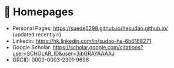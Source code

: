 # 📎 Homepages
- Personal Pages: https://suede5298.github.io/hesudao.github.io/ (updated recently🔥)
- Linkedin: https://hk.linkedin.com/in/sudao-he-6b6168271
- Google Scholar: https://scholar.google.com/citations?user=SCHOLAR_ID&user=3jbGRAYAAAAJ
- ORCID: 0000-0003-2301-9698
